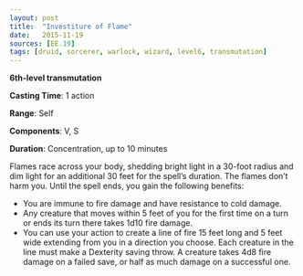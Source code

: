 ```yaml
---
layout: post
title:  "Investiture of Flame"
date:   2015-11-19
sources: [EE.19]
tags: [druid, sorcerer, warlock, wizard, level6, transmutation]
---
```


**6th-level transmutation**

**Casting Time**: 1 action

**Range**: Self

**Components**: V, S

**Duration**: Concentration, up to 10 minutes

Flames race across your body, shedding bright light in a 30-foot radius and dim light for an additional 30 feet for the spell’s duration. The flames don’t harm you. Until the spell ends, you gain the following benefits:

* You are immune to fire damage and have resistance to cold damage.
* Any creature that moves within 5 feet of you for the first time on a turn or ends its turn there takes 1d10 fire damage.
* You can use your action to create a line of fire 15 feet long and 5 feet wide extending from you in a direction you choose. Each creature in the line must make a Dexterity saving throw. A creature takes 4d8 fire damage on a failed save, or half as much damage on a successful one.
